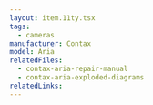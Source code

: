 ```yaml
---
layout: item.11ty.tsx
tags:
  - cameras
manufacturer: Contax
model: Aria
relatedFiles:
  - contax-aria-repair-manual
  - contax-aria-exploded-diagrams
relatedLinks:
---
```

